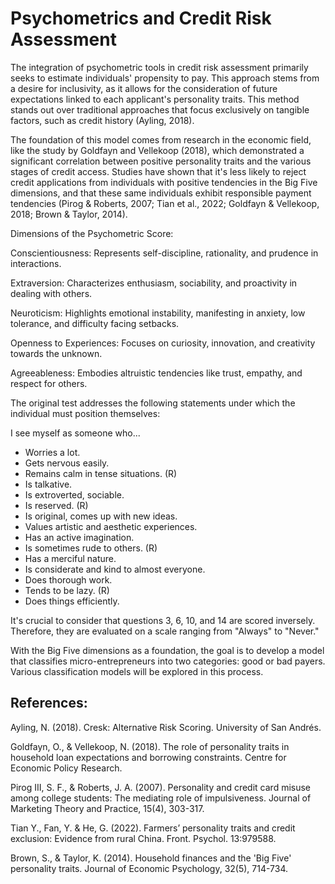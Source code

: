 # Psychometrics and Credit Risk Assessment

The integration of psychometric tools in credit risk assessment primarily seeks to estimate individuals' propensity to pay. This approach stems from a desire for inclusivity, as it allows for the consideration of future expectations linked to each applicant's personality traits. This method stands out over traditional approaches that focus exclusively on tangible factors, such as credit history (Ayling, 2018).

The foundation of this model comes from research in the economic field, like the study by Goldfayn and Vellekoop (2018), which demonstrated a significant correlation between positive personality traits and the various stages of credit access. Studies have shown that it's less likely to reject credit applications from individuals with positive tendencies in the Big Five dimensions, and that these same individuals exhibit responsible payment tendencies (Pirog & Roberts, 2007; Tian et al., 2022; Goldfayn & Vellekoop, 2018; Brown & Taylor, 2014).

Dimensions of the Psychometric Score:

Conscientiousness: Represents self-discipline, rationality, and prudence in interactions.

Extraversion: Characterizes enthusiasm, sociability, and proactivity in dealing with others.

Neuroticism: Highlights emotional instability, manifesting in anxiety, low tolerance, and difficulty facing setbacks.

Openness to Experiences: Focuses on curiosity, innovation, and creativity towards the unknown.

Agreeableness: Embodies altruistic tendencies like trust, empathy, and respect for others.


The original test addresses the following statements under which the individual must position themselves:

I see myself as someone who...

- Worries a lot.
- Gets nervous easily.
- Remains calm in tense situations. (R)
- Is talkative.
- Is extroverted, sociable.
- Is reserved. (R)
- Is original, comes up with new ideas.
- Values artistic and aesthetic experiences.
- Has an active imagination.
- Is sometimes rude to others. (R)
- Has a merciful nature.
- Is considerate and kind to almost everyone.
- Does thorough work.
- Tends to be lazy. (R)
- Does things efficiently.

It's crucial to consider that questions 3, 6, 10, and 14 are scored inversely. Therefore, they are evaluated on a scale ranging from "Always" to "Never."

With the Big Five dimensions as a foundation, the goal is to develop a model that classifies micro-entrepreneurs into two categories: good or bad payers. Various classification models will be explored in this process.

## References:

Ayling, N. (2018). Cresk: Alternative Risk Scoring. University of San Andrés.

Goldfayn, O., & Vellekoop, N. (2018). The role of personality traits in household loan expectations and borrowing constraints. Centre for Economic Policy Research. 

Pirog III, S. F., & Roberts, J. A. (2007). Personality and credit card misuse among college students: The mediating role of impulsiveness. Journal of Marketing Theory and Practice, 15(4), 303-317. 

Tian Y., Fan, Y. & He, G. (2022). Farmers’ personality traits and credit exclusion: Evidence from rural China. Front. Psychol. 13:979588. 

Brown, S., & Taylor, K. (2014). Household finances and the 'Big Five' personality traits. Journal of Economic Psychology, 32(5), 714-734. 
